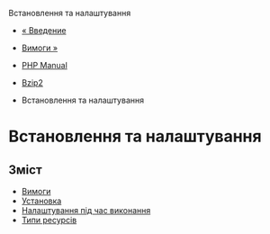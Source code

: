 Встановлення та налаштування

-   [« Введение](intro.bzip2.md)
    
-   [Вимоги »](bzip2.requirements.md)
    
-   [PHP Manual](index.md)
    
-   [Bzip2](book.bzip2.md)
    
-   Встановлення та налаштування
    

# Встановлення та налаштування

## Зміст

-   [Вимоги](bzip2.requirements.md)
-   [Установка](bzip2.installation.md)
-   [Налаштування під час виконання](bzip2.configuration.md)
-   [Типи ресурсів](bzip2.resources.md)